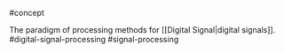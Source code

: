 #concept 

The paradigm of processing methods for [[Digital Signal|digital signals]]. #digital-signal-processing #signal-processing 